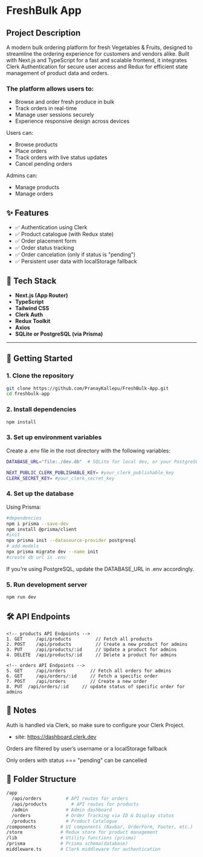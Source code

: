 # FreshBulk App

## Project Description

A modern bulk ordering platform for fresh Vegetables & Fruits, designed to streamline the ordering experience for customers and vendors alike. Built with Next.js and TypeScript for a fast and scalable frontend, it integrates Clerk Authentication for secure user access and Redux for efficient state management of product data and orders.

### The platform allows users to:

- Browse and order fresh produce in bulk
- Track orders in real-time
- Manage user sessions securely
- Experience responsive design across devices

Users can:

- Browse products
- Place orders
- Track orders with live status updates
- Cancel pending orders

Admins can:

- Manage products
- Manage orders

## ✨ Features

- ✅ Authentication using Clerk
- ✅ Product catalogue (with Redux state)
- ✅ Order placement form
- ✅ Order status tracking
- ✅ Order cancelation (only if status is "pending")
- ✅ Persistent user data with localStorage fallback

## 🧰 Tech Stack

- **Next.js (App Router)**
- **TypeScript**
- **Tailwind CSS**
- **Clerk Auth**
- **Redux Toolkit**
- **Axios**
- **SQLite or PostgreSQL (via Prisma)**

---

## 🚀 Getting Started

### 1. Clone the repository

```bash
git clone https://github.com/PranayKallepu/FreshBulk-App.git
cd freshbulk-app
```

### 2. Install dependencies

```bash
npm install
```

### 3. Set up environment variables

Create a .env file in the root directory with the following variables:

```bash
DATABASE_URL="file:./dev.db"  # SQLite for local dev, or your PostgreSQL connection string

NEXT_PUBLIC_CLERK_PUBLISHABLE_KEY= #your_clerk_publishable_key
CLERK_SECRET_KEY= #your_clerk_secret_key


```

### 4. Set up the database

Using Prisma:

```bash
#dependencies
npm i prisma --save-dev
npm install @prisma/client
#init
npx prisma init --datasource-provider postgresql
# add models
npx prisma migrate dev --name init
#create db url in .env
```

If you're using PostgreSQL, update the DATABASE_URL in .env accordingly.

### 5. Run development server

```bash
npm run dev
```

## 🛠 API Endpoints

```http
<!-- products API Endpoints -->
1. GET     /api/products         // Fetch all products
2. POST    /api/products         // Create a new product for admins
3. PUT     /api/products/:id     // Update a product for admins
4. DELETE  /api/products/:id     // Delete a product for admins

<!-- orders API Endpoints -->
5. GET     /api/orders         // Fetch all orders for admins
6. GET     /api/orders/:id     // Fetch a specific order
7. POST    /api/orders         // Create a new order
8. PUT  /api/orders/:id     // update status of specific order for admins

```

## 📝 Notes

Auth is handled via Clerk, so make sure to configure your Clerk Project.

- site: https://dashboard.clerk.dev

Orders are filtered by user’s username or a localStorage fallback

Only orders with status === "pending" can be cancelled

## 📁 Folder Structure

```bash
/app
  /api/orders         # API routes for orders
  /api/products         # API routes for products
  /admin              # Admin dashboard
  /orders             # Order Tracking via ID & Display status
  /products           # Product Catalogue
/components         # UI components (Navbar, OrderForm, Footer, etc.)
/store              # Redux store for product management
/lib                # Utility functions (prisma)
/prisma             # Prisma schema(database)
middleware.ts       # Clerk middleware for authentication
```
